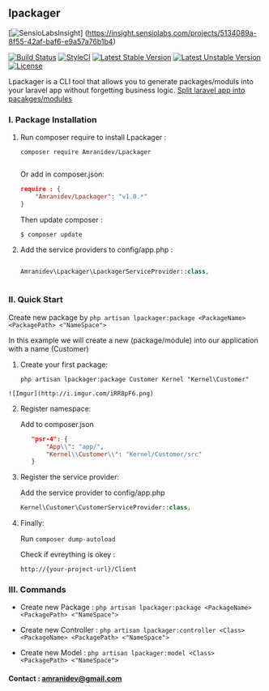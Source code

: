 ## lpackager

[![SensioLabsInsight](https://insight.sensiolabs.com/projects/5134089a-8f55-42af-baf6-e9a57a76b1b4/big.png)]
(https://insight.sensiolabs.com/projects/5134089a-8f55-42af-baf6-e9a57a76b1b4)

[![Build Status](https://travis-ci.org/amranidev/lpackager.svg?branch=master)](https://travis-ci.org/amranidev/lpackager)
[![StyleCI](https://styleci.io/repos/57151159/shield?style=flat)](https://styleci.io/repos/57151159)
[![Latest Stable Version](https://poser.pugx.org/amranidev/lpackager/v/stable)](https://packagist.org/packages/amranidev/lpackager) [![Latest Unstable Version](https://poser.pugx.org/amranidev/lpackager/v/unstable)](https://packagist.org/packages/amranidev/lpackager) [![License](https://poser.pugx.org/amranidev/lpackager/license)](https://packagist.org/packages/amranidev/lpackager)

Lpackager is a CLI tool that allows you to generate packages/moduls into your laravel app without forgetting business logic. [Split laravel app into pacakges/modules](http://amranidev.github.io/blog/site/split-your-laravel-app/)

### I. Package Installation

1. Run composer require to install Lpackager :
  
    ```
    composer require Amranidev/Lpackager
  
    ```

    Or add in composer.json: 
    
    ```json
    require : {
        "Amranidev/Lpackager": "v1.0.*"
    }
    ```
    
    Then update composer :
    
    ```
    $ composer update
    ```
    
3. Add the service providers to config/app.php :

    ```php

    Amranidev\Lpackager\LpackagerServiceProvider::class,
  
    ```

### II. Quick Start
  
Create new package by `php artisan lpackager:package <PackageName> <PackagePath> <"NameSpace">`  

In this example we will create a new (package/module) into our application with a name (Customer)

  1. Create your first package:

      `php artisan lpackager:package Customer Kernel "Kernel\Customer"`

    ![Imgur](http://i.imgur.com/iRR8pF6.png)

  2. Register namespace:
     
     Add to composer.json

     ```json
        "psr-4": {
            "App\\": "app/",
            "Kernel\\Customer\\": "Kernel/Customer/src"
        }
     ```
  3. Register the service provider:

     Add the service provider to config/app.php
        
     ```php
     Kernel\Customer\CustomerServiceProvider::class,
     ```
  4. Finally:
       
      Run `composer dump-autoload`

      Check if evreything is okey : 

      `http://{your-project-url}/Client` 

### III. Commands
      
* Create new Package : `php artisan lpackager:package <PackageName> <PackagePath> <"NameSpace">`
      
* Create new Controller : `php artisan lpackager:controller <Class> <PackageName> <PackagePath> <"NameSpace">`

* Create new Model : `php artisan lpackager:model <Class> <PackagePath> <"NameSpace">`
      
#### Contact : amranidev@gmail.com

